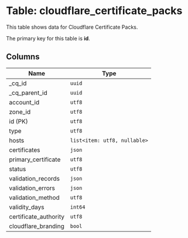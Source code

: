 # Table: cloudflare_certificate_packs

This table shows data for Cloudflare Certificate Packs.

The primary key for this table is **id**.

## Columns

| Name          | Type          |
| ------------- | ------------- |
|_cq_id|`uuid`|
|_cq_parent_id|`uuid`|
|account_id|`utf8`|
|zone_id|`utf8`|
|id (PK)|`utf8`|
|type|`utf8`|
|hosts|`list<item: utf8, nullable>`|
|certificates|`json`|
|primary_certificate|`utf8`|
|status|`utf8`|
|validation_records|`json`|
|validation_errors|`json`|
|validation_method|`utf8`|
|validity_days|`int64`|
|certificate_authority|`utf8`|
|cloudflare_branding|`bool`|